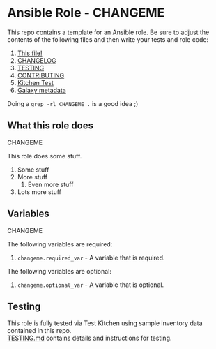 Ansible Role - CHANGEME
==========================
This repo contains a template for an Ansible role. Be sure to adjust the contents of the following files and then write your tests and role code:

1. [This file!](README.md)
2. [CHANGELOG](CHANGELOG.md)
3. [TESTING](TESTING.md)
4. [CONTRIBUTING](CONTRIBUTING.md)
5. [Kitchen Test](.kitchen.yml)
6. [Galaxy metadata](meta/main.yml)

Doing a `grep -rl CHANGEME .` is a good idea ;)

What this role does
-------------------
CHANGEME

This role does some stuff.

1. Some stuff
2. More stuff
    1. Even more stuff
3. Lots more stuff

Variables
---------
CHANGEME

The following variables are required:

1. `changeme.required_var` - A variable that is required.

The following variables are optional:

1. `changeme.optional_var` - A variable that is optional.

Testing
-------
This role is fully tested via Test Kitchen using sample inventory data contained in this repo.  
[TESTING.md](TESTING.md) contains details and instructions for testing. 
